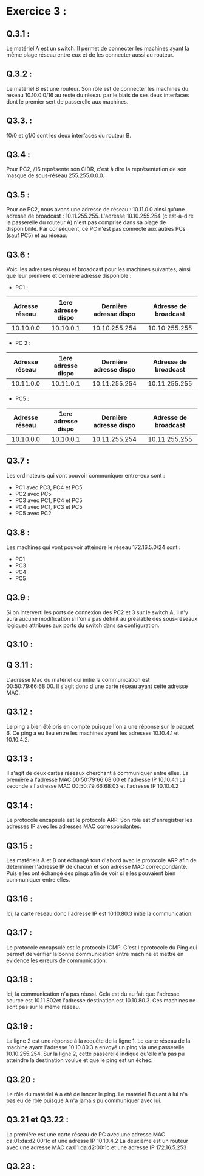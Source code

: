 # Exercice  3 : 

## Q.3.1 : 

Le matériel A est un switch. Il permet de connecter les machines ayant la même plage réseau entre eux et de les connecter aussi au routeur.

## Q.3.2 : 

Le matériel B est une routeur. Son rôle est de connecter les machines du réseau 10.10.0.0/16 au reste du réseau par le biais de ses deux interfaces dont le premier sert de passerelle aux machines. 

## Q3.3. : 

f0/0 et g1/0 sont les deux interfaces du routeur B.

## Q3.4 :

Pour PC2, /16 représente son CIDR, c'est à dire la représentation de son masque de sous-réseau 255.255.0.0.0.

## Q3.5 : 

Pour ce PC2, nous avons une adresse de réseau : 10.11.0.0 ainsi qu'une adresse de broadcast : 10.11.255.255. L'adresse 10.10.255.254 (c'est-à-dire la passerelle du routeur A) n'est pas comprise dans sa plage de disponibilité. Par conséquent, ce PC n'est pas connecté aux autres PCs (sauf PC5) et au réseau.

## Q3.6 : 

Voici les adresses réseau et broadcast pour les machines suivantes, ainsi que leur première et dernière adresse disponible :  
- PC1 :

|Adresse réseau|1ere adresse dispo|Dernière adresse dispo|Adresse de broadcast|
| :---: | :---: |:---: | :---: |
|10.10.0.0 | 10.10.0.1 | 10.10.255.254 |10.10.255.255|


- PC 2 :

|Adresse réseau|1ere adresse dispo|Dernière adresse dispo|Adresse de broadcast|
| :---: | :---: |:---: | :---: |
|10.11.0.0 | 10.11.0.1 | 10.11.255.254 |10.11.255.255|


- PC5 :


|Adresse réseau|1ere adresse dispo|Dernière adresse dispo|Adresse de broadcast|
| :---: | :---: |:---: | :---: |
|10.10.0.0 | 10.10.0.1 | 10.11.255.254 |10.11.255.255|


## Q3.7 : 

Les ordinateurs qui vont pouvoir communiquer entre-eux sont :
- PC1 avec PC3, PC4 et PC5
- PC2 avec PC5
- PC3 avec PC1, PC4 et PC5
- PC4 avec PC1, PC3 et PC5
- PC5 avec PC2

## Q3.8 : 

Les machines qui vont pouvoir atteindre le réseau 172.16.5.0/24 sont : 
- PC1
- PC3
- PC4
- PC5

## Q3.9 : 

Si on interverti les ports de connexion des PC2 et 3 sur le switch A, il n'y aura aucune modification si l'on a pas définit au préalable des sous-réseaux logiques attribués aux ports du switch dans sa configuration.

## Q3.10 : 





## Q 3.11 : 

L'adresse Mac du matériel qui initie la communication est 00:50:79:66:68:00. Il s'agit donc d'une carte réseau ayant cette adresse MAC.

## Q3.12 : 

Le ping a bien été pris en compte puisque l'on a une réponse sur le paquet 6. Ce ping a eu lieu entre les machines ayant les adresses 10.10.4.1 et 10.10.4.2.

## Q3.13 : 

Il s'agit de deux cartes réseaux cherchant à communiquer entre elles. 
La première a l'adresse MAC 00:50:79:66:68:00 et l'adresse IP 10.10.4.1
La seconde a l'adresse MAC 00:50:79:66:68:03 et l'adresse IP 10.10.4.2

## Q3.14 : 

Le protocole encapsulé est le protocole ARP. Son rôle est d'enregistrer les adresses IP avec les adresses MAC correspondantes.

## Q3.15 : 

Les matériels A et B ont échangé tout d'abord avec le protocole ARP afin de déterminer l'adresse IP de chacun et son adresse MAC correcpondante. Puis elles ont échangé des pings afin de voir si elles pouvaient bien communiquer entre elles.

## Q3.16 : 

Ici, la carte réseau donc l'adresse IP est 10.10.80.3 initie la communication. 

## Q3.17 : 

Le protocole encapsulé est le protocole ICMP. C'est l eprotocole du Ping qui permet de vérifier la bonne communication entre machine et mettre en évidence les erreurs de communication.

## Q3.18 : 

Ici, la communication n'a pas réussi. Cela est du au fait que l'adresse source est 10.11.802et l'adresse destination est 10.10.80.3. Ces machines ne sont pas sur le même réseau.

## Q3.19 : 

La ligne 2 est une réponse à la requête de la ligne 1. Le carte réseau de la machine ayant l'adresse 10.10.80.3 a envoyé un ping via une passerelle 10.10.255.254. Sur la ligne 2, cette passerelle indique qu'elle n'a pas pu atteindre la destination voulue et que le ping est un échec.

## Q3.20 : 

Le rôle du matériel A a été de lancer le ping. Le matériel B quant à lui n'a pas eu de rôle puisque A n'a jamais pu communiquer avec lui.

## Q3.21 et Q3.22 : 

La première est une carte réseau de PC avec une adresse MAC ca:01:da:d2:00:1c et une adresse IP 10.10.4.2
La deuxième est un routeur avec une adresse MAC ca:01:da:d2:00:1c et une adresse IP 172.16.5.253

## Q3.23 : 


